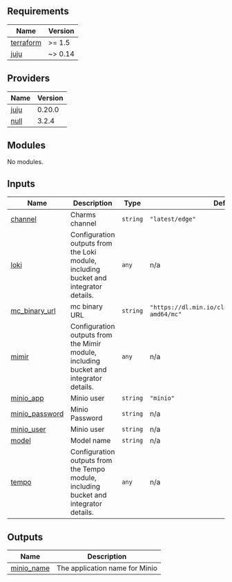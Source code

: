 <!-- BEGIN_TF_DOCS -->
## Requirements

| Name | Version |
|------|---------|
| <a name="requirement_terraform"></a> [terraform](#requirement\_terraform) | >= 1.5 |
| <a name="requirement_juju"></a> [juju](#requirement\_juju) | ~> 0.14 |

## Providers

| Name | Version |
|------|---------|
| <a name="provider_juju"></a> [juju](#provider\_juju) | 0.20.0 |
| <a name="provider_null"></a> [null](#provider\_null) | 3.2.4 |

## Modules

No modules.

## Inputs

| Name | Description | Type | Default | Required |
|------|-------------|------|---------|:--------:|
| <a name="input_channel"></a> [channel](#input\_channel) | Charms channel | `string` | `"latest/edge"` | no |
| <a name="input_loki"></a> [loki](#input\_loki) | Configuration outputs from the Loki module, including bucket and integrator details. | `any` | n/a | yes |
| <a name="input_mc_binary_url"></a> [mc\_binary\_url](#input\_mc\_binary\_url) | mc binary URL | `string` | `"https://dl.min.io/client/mc/release/linux-amd64/mc"` | no |
| <a name="input_mimir"></a> [mimir](#input\_mimir) | Configuration outputs from the Mimir module, including bucket and integrator details. | `any` | n/a | yes |
| <a name="input_minio_app"></a> [minio\_app](#input\_minio\_app) | Minio user | `string` | `"minio"` | no |
| <a name="input_minio_password"></a> [minio\_password](#input\_minio\_password) | Minio Password | `string` | n/a | yes |
| <a name="input_minio_user"></a> [minio\_user](#input\_minio\_user) | Minio user | `string` | n/a | yes |
| <a name="input_model"></a> [model](#input\_model) | Model name | `string` | n/a | yes |
| <a name="input_tempo"></a> [tempo](#input\_tempo) | Configuration outputs from the Tempo module, including bucket and integrator details. | `any` | n/a | yes |

## Outputs

| Name | Description |
|------|-------------|
| <a name="output_minio_name"></a> [minio\_name](#output\_minio\_name) | The application name for Minio |
<!-- END_TF_DOCS -->